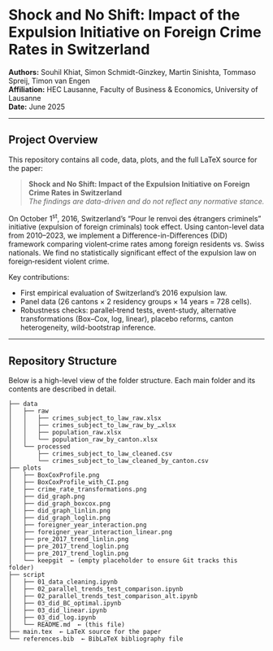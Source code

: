 # Shock and No Shift: Impact of the Expulsion Initiative on Foreign Crime Rates in Switzerland

**Authors:** Souhil Khiat, Simon Schmidt-Ginzkey, Martin Sinishta, Tommaso Spreij, Timon van Engen  
**Affiliation:** HEC Lausanne, Faculty of Business & Economics, University of Lausanne  
**Date:** June 2025

---

## Project Overview

This repository contains all code, data, plots, and the full LaTeX source for the paper:

> **Shock and No Shift: Impact of the Expulsion Initiative on Foreign Crime Rates in Switzerland**  
> _The findings are data-driven and do not reflect any normative stance._

On October 1<sup>st</sup>, 2016, Switzerland’s “Pour le renvoi des étrangers criminels” initiative (expulsion of foreign criminals) took effect. Using canton-level data from 2010–2023, we implement a Difference-in-Differences (DiD) framework comparing violent‐crime rates among foreign residents vs. Swiss nationals. We find no statistically significant effect of the expulsion law on foreign‐resident violent crime.

Key contributions:

- First empirical evaluation of Switzerland’s 2016 expulsion law.  
- Panel data (26 cantons × 2 residency groups × 14 years = 728 cells).  
- Robustness checks: parallel‐trend tests, event-study, alternative transformations (Box–Cox, log, linear), placebo reforms, canton heterogeneity, wild-bootstrap inference.  

---

## Repository Structure

Below is a high-level view of the folder structure. Each main folder and its contents are described in detail.

```text
├── data
│   ├── raw
│   │   ├── crimes_subject_to_law_raw.xlsx
│   │   ├── crimes_subject_to_law_raw_by_…xlsx
│   │   ├── population_raw.xlsx
│   │   └── population_raw_by_canton.xlsx
│   └── processed
│       ├── crimes_subject_to_law_cleaned.csv
│       └── crimes_subject_to_law_cleaned_by_canton.csv
├── plots
│   ├── BoxCoxProfile.png
│   ├── BoxCoxProfile_with_CI.png
│   ├── crime_rate_transformations.png
│   ├── did_graph.png
│   ├── did_graph_boxcox.png
│   ├── did_graph_linlin.png
│   ├── did_graph_loglin.png
│   ├── foreigner_year_interaction.png
│   ├── foreigner_year_interaction_linear.png
│   ├── pre_2017_trend_linlin.png
│   ├── pre_2017_trend_loglin.png
│   ├── pre_2017_trend_loglin.png
│   └── keepgit  ← (empty placeholder to ensure Git tracks this folder)
├── script
│   ├── 01_data_cleaning.ipynb
│   ├── 02_parallel_trends_test_comparison.ipynb
│   ├── 02_parallel_trends_test_comparison_alt.ipynb
│   ├── 03_did_BC_optimal.ipynb
│   ├── 03_did_linear.ipynb
│   ├── 03_did_log.ipynb
│   └── README.md  ← (this file)
├── main.tex  ← LaTeX source for the paper
└── references.bib  ← BibLaTeX bibliography file
